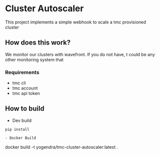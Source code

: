 # Cluster Autoscaler

This project implements a simple webhook to scale a tmc provisioned cluster


## How does this work?

We monitor our clusters with wavefront. If you do not have, t could be any other monitoring system that 

### Requirements

- tmc cli
- tmc account
- tmc api token


## How to build
- Dev build

```
pip install

- Docker Build
```
docker build -t yogendra/tmc-cluster-autoscaler:latest .
```

